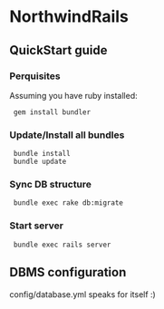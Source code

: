 NorthwindRails
==============

QuickStart guide
---------------

### Perquisites

Assuming you have ruby installed:

     gem install bundler


### Update/Install all bundles
     bundle install
     bundle update

### Sync DB structure

     bundle exec rake db:migrate

### Start server

     bundle exec rails server


DBMS configuration
------------------

config/database.yml speaks for itself :)

